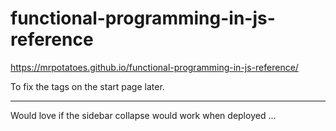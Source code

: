 # functional-programming-in-js-reference

https://mrpotatoes.github.io/functional-programming-in-js-reference/

To fix the tags on the start page later.

---

Would love if the sidebar collapse would work when deployed ...